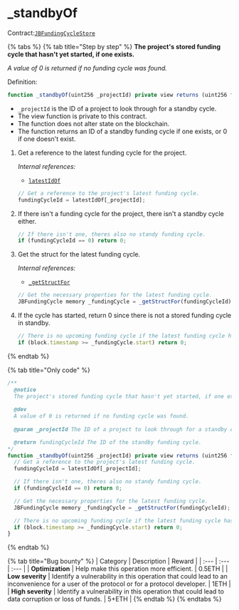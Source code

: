 # \_standbyOf

Contract:[`JBFundingCycleStore`](../)​

{% tabs %}
{% tab title="Step by step" %}
**The project's stored funding cycle that hasn't yet started, if one exists.**

_A value of 0 is returned if no funding cycle was found._

Definition:

```javascript
function _standbyOf(uint256 _projectId) private view returns (uint256 fundingCycleId) { ... }
```

* `_projectId` is the ID of a project to look through for a standby cycle.
* The view function is private to this contract.
* The function does not alter state on the blockchain.
* The function returns an ID of a standby funding cycle if one exists, or 0 if one doesn't exist.

1. Get a reference to the latest funding cycle for the project.  


   _Internal references:_

   * [`latestIdOf`](../properties/latestidof.md)

   ```javascript
   // Get a reference to the project's latest funding cycle.
   fundingCycleId = latestIdOf[_projectId];
   ```

2. If there isn't a funding cycle for the project, there isn't a standby cycle either.

   ```javascript
   // If there isn't one, theres also no standy funding cycle.
   if (fundingCycleId == 0) return 0;
   ```

3. Get the struct for the latest funding cycle.  


   _Internal references:_

   * [`_getStructFor`](_getstructfor.md)

   ```javascript
   // Get the necessary properties for the latest funding cycle.
   JBFundingCycle memory _fundingCycle = _getStructFor(fundingCycleId);
   ```

4. If the cycle has started, return 0 since there is not a stored funding cycle in standby.

   ```javascript
   // There is no upcoming funding cycle if the latest funding cycle has already started.
   if (block.timestamp >= _fundingCycle.start) return 0;
   ```
{% endtab %}

{% tab title="Only code" %}
```javascript
/**
  @notice 
  The project's stored funding cycle that hasn't yet started, if one exists.
    
  @dev
  A value of 0 is returned if no funding cycle was found.
  
  @param _projectId The ID of a project to look through for a standby cycle.

  @return fundingCycleId The ID of the standby funding cycle.
*/
function _standbyOf(uint256 _projectId) private view returns (uint256 fundingCycleId) {
  // Get a reference to the project's latest funding cycle.
  fundingCycleId = latestIdOf[_projectId];

  // If there isn't one, theres also no standy funding cycle.
  if (fundingCycleId == 0) return 0;

  // Get the necessary properties for the latest funding cycle.
  JBFundingCycle memory _fundingCycle = _getStructFor(fundingCycleId);

  // There is no upcoming funding cycle if the latest funding cycle has already started.
  if (block.timestamp >= _fundingCycle.start) return 0;
}
```
{% endtab %}

{% tab title="Bug bounty" %}
| Category | Description | Reward |
| :--- | :--- | :--- |
| **Optimization** | Help make this operation more efficient. | 0.5ETH |
| **Low severity** | Identify a vulnerability in this operation that could lead to an inconvenience for a user of the protocol or for a protocol developer. | 1ETH |
| **High severity** | Identify a vulnerability in this operation that could lead to data corruption or loss of funds. | 5+ETH |
{% endtab %}
{% endtabs %}

